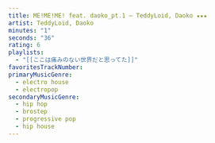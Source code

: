 ```yaml
---
title: ME!ME!ME! feat. daoko_pt.1 — TeddyLoid, Daoko ★★★
artist: TeddyLoid, Daoko
minutes: "1"
seconds: "36"
rating: 6
playlists:
  - "[[ここは痛みのない世界だと思ってた]]"
favoritesTrackNumber:
primaryMusicGenre:
  - electro house
  - electropop
secondaryMusicGenre:
  - hip hop
  - brostep
  - progressive pop
  - hip house
---
```

